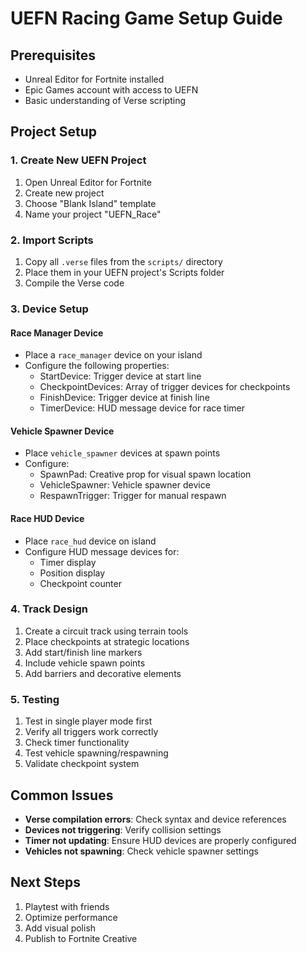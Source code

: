 # UEFN Racing Game Setup Guide

## Prerequisites
- Unreal Editor for Fortnite installed
- Epic Games account with access to UEFN
- Basic understanding of Verse scripting

## Project Setup

### 1. Create New UEFN Project
1. Open Unreal Editor for Fortnite
2. Create new project
3. Choose "Blank Island" template
4. Name your project "UEFN_Race"

### 2. Import Scripts
1. Copy all `.verse` files from the `scripts/` directory
2. Place them in your UEFN project's Scripts folder
3. Compile the Verse code

### 3. Device Setup

#### Race Manager Device
- Place a `race_manager` device on your island
- Configure the following properties:
  - StartDevice: Trigger device at start line
  - CheckpointDevices: Array of trigger devices for checkpoints
  - FinishDevice: Trigger device at finish line
  - TimerDevice: HUD message device for race timer

#### Vehicle Spawner Device
- Place `vehicle_spawner` devices at spawn points
- Configure:
  - SpawnPad: Creative prop for visual spawn location
  - VehicleSpawner: Vehicle spawner device
  - RespawnTrigger: Trigger for manual respawn

#### Race HUD Device
- Place `race_hud` device on island
- Configure HUD message devices for:
  - Timer display
  - Position display
  - Checkpoint counter

### 4. Track Design
1. Create a circuit track using terrain tools
2. Place checkpoints at strategic locations
3. Add start/finish line markers
4. Include vehicle spawn points
5. Add barriers and decorative elements

### 5. Testing
1. Test in single player mode first
2. Verify all triggers work correctly
3. Check timer functionality
4. Test vehicle spawning/respawning
5. Validate checkpoint system

## Common Issues
- **Verse compilation errors**: Check syntax and device references
- **Devices not triggering**: Verify collision settings
- **Timer not updating**: Ensure HUD devices are properly configured
- **Vehicles not spawning**: Check vehicle spawner settings

## Next Steps
1. Playtest with friends
2. Optimize performance
3. Add visual polish
4. Publish to Fortnite Creative
